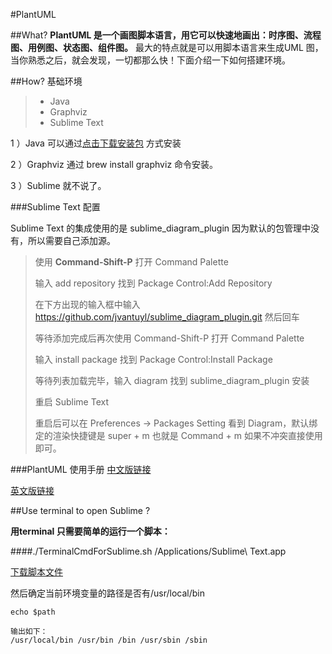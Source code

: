 #PlantUML

##What?
**PlantUML 是一个画图脚本语言，用它可以快速地画出：时序图、流程图、用例图、状态图、组件图。** 最大的特点就是可以用脚本语言来生成UML 图，当你熟悉之后，就会发现，一切都那么快！下面介绍一下如何搭建环境。


##How?
基础环境

> *  Java
> *  Graphviz
> *  Sublime Text
> 

1 ）Java 可以通过[点击下载安装包](http://www.oracle.com/technetwork/java/javase/downloads/jdk8-downloads-2133151.html) 方式安装

2 ）Graphviz 通过 brew install graphviz 命令安装。

3 ）Sublime 就不说了。


###Sublime Text 配置

Sublime Text 的集成使用的是 sublime_diagram_plugin 因为默认的包管理中没有，所以需要自己添加源。

> 使用 **Command-Shift-P** 打开 Command Palette
> 
> 输入 add repository 找到 Package Control:Add Repository 
> 
> 在下方出现的输入框中输入 https://github.com/jvantuyl/sublime_diagram_plugin.git 然后回车
> 
> 等待添加完成后再次使用 Command-Shift-P 打开 Command Palette 
> 
> 输入 install package 找到 Package Control:Install Package 
> 
> 等待列表加载完毕，输入 diagram 找到 sublime_diagram_plugin 安装
> 
> 重启 Sublime Text 
>
> 重启后可以在 Preferences -> Packages Setting 看到 Diagram，默认绑定的渲染快捷键是 super + m 也就是 Command + m 如果不冲突直接使用即可。 


###PlantUML 使用手册
[中文版链接](http://translate.plantuml.com/zh)

[英文版链接](http://plantuml.com/)


##Use terminal to open Sublime ?

**用terminal 只需要简单的运行一个脚本：**

####./TerminalCmdForSublime.sh  /Applications/Sublime\ Text.app 

[下载脚本文件](https://github.com/vedon/Develop-skills/blob/master/PlantUML/TerminalCmdForSublime.sh.sh)


然后确定当前环境变量的路径是否有/usr/local/bin 

```
echo $path

输出如下：
/usr/local/bin /usr/bin /bin /usr/sbin /sbin

```




